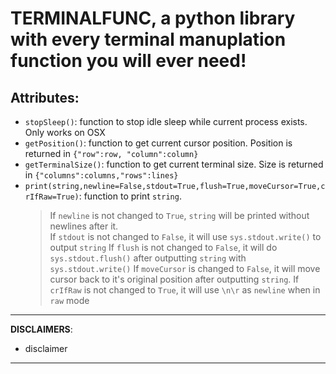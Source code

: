 # TERMINALFUNC, a python library with every terminal manuplation function you will ever need!
## Attributes:
- `stopSleep()`: function to stop idle sleep while current process exists. Only works on OSX
- `getPosition()`: function to get current cursor position. Position is returned in `{"row":row, "column":column}`
- `getTerminalSize()`: function to get current terminal size. Size is returned in `{"columns":columns,"rows":lines}`
- `print(string,newline=False,stdout=True,flush=True,moveCursor=True,crIfRaw=True)`: function to print `string`.  
  > If `newline` is not changed to `True`, `string` will be printed without newlines after it.  
  > If `stdout` is not changed to `False`, it will use `sys.stdout.write()` to output `string`
  > If `flush` is not changed to `False`, it will do `sys.stdout.flush()` after outputting `string` with `sys.stdout.write()`
  > If `moveCursor` is changed to `False`, it will move cursor back to it's original position after outputting `string`.
  > If `crIfRaw` is not changed to `True`, it will use `\n\r` as `newline` when in `raw` mode


---

**DISCLAIMERS**:
  - disclaimer

---
